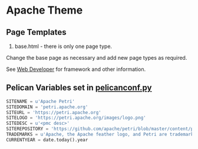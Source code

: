 # Apache Theme

## Page Templates

1. base.html - there is only one page type.

Change the base page as necessary and add new page types as required.

See [Web Developer](../../../DEVELOPER.md) for framework and other information.

## Pelican Variables set in [pelicanconf.py](../../../pelicanconf.py)

~~~python
SITENAME = u'Apache Petri'
SITEDOMAIN = 'petri.apache.org'
SITEURL = 'https://petri.apache.org'
SITELOGO = 'https://petri.apache.org/images/logo.png'
SITEDESC = u'<pmc desc>'
SITEREPOSITORY = 'https://github.com/apache/petri/blob/master/content/pages/'
TRADEMARKS = u'Apache, the Apache feather logo, and Petri are trademarks or registered trademarks'
CURRENTYEAR = date.today().year
~~~
